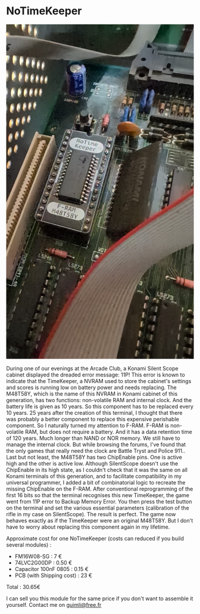 # NoTimeKeeper

![Photo-01](https://github.com/Guimli/NoTimeKeeper/blob/main/Images/OnKonamiBoard.jpg)

During one of our evenings at the Arcade Club, a Konami Silent Scope cabinet displayed the dreaded error message: 11P!
This error is known to indicate that the TimeKeeper, a NVRAM used to store the cabinet's settings and scores is running low on battery power and needs replacing.
The M48T58Y, which is the name of this NVRAM in Konami cabinet of this generation, has two functions: non-volatile RAM and internal clock. And the battery life is given as 10 years. So this component has to be replaced every 10 years.
25 years after the creation of this terminal, I thought that there was probably a better component to replace this expensive perishable component. So I naturally turned my attention to F-RAM. F-RAM is non-volatile RAM, but does not require a battery. And it has a data retention time of 120 years. Much longer than NAND or NOR memory. We still have to manage the internal clock. But while browsing the forums, I've found that the only games that really need the clock are Battle Tryst and Police 911.. Last but not least, the M48T58Y has two ChipEnable pins. One is active high and the other is active low. Although SilentScope doesn't use the ChipEnable in its high state, as I couldn't check that it was the same on all Konami terminals of this generation, and to facilitate compatibility in my universal programmer, I added a bit of combinatorial logic to recreate the missing ChipEnable on the F-RAM.
After conventional reprogramming of the first 16 bits so that the terminal recognises this new TimeKeeper, the game went from 11P error to Backup Memory Error. You then press the test button on the terminal and set the various essential parameters (calibration of the rifle in my case on SilentScope).
The result is perfect. The game now behaves exactly as if the TimeKeeper were an original M48T58Y. But I don't have to worry about replacing this component again in my lifetime.

Approximate cost for one NoTimeKeeper (costs can reduced if you build several modules) :

- FM16W08-SG : 7 €
- 74LVC2G00DP : 0.50 €
- Capacitor 100nF 0805 : 0.15 €
- PCB (with Shipping cost) : 23 €

Total : 30.65€

I can sell you this module for the same price if you don't want to assemble it yourself. Contact me on guimli@free.fr
